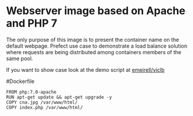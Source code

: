 # Webserver image based on Apache and PHP 7

The only purpose of this image is to present the container name on the default webpage.
Prefect use case to demonstrate a load balance solution where requests are being distributed among containers members of the same pool.

If you want to show case look at the demo script at [emeirell/viclb](https://github.com/emeirell/viclb)

#Dockerfile
```
FROM php:7.0-apache
RUN apt-get update && apt-get upgrade -y
COPY cna.jpg /var/www/html/
COPY index.php /var/www/html/
```
